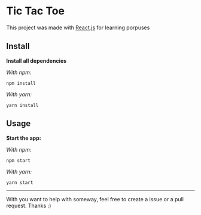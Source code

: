 # **Tic Tac Toe**

This project was made with [React.js](https://github.com/facebook/react) for learning porpuses

## **Install**

**Install all dependencies**

_With npm:_

```
npm install
```

_With yarn:_

```
yarn install
```

## **Usage**

**Start the app:**

_With npm:_

```
npm start
```

_With yarn:_

```
yarn start
```

---

With you want to help with someway, feel free to create a issue or a pull request. Thanks :)
